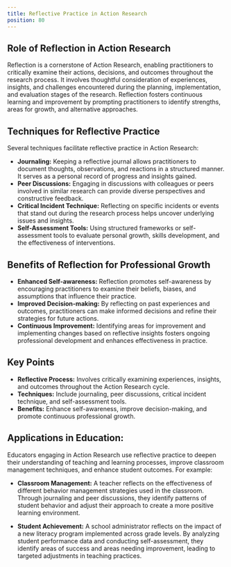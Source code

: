 ```yaml
---
title: Reflective Practice in Action Research
position: 80
---
```


## Role of Reflection in Action Research

Reflection is a cornerstone of Action Research, enabling practitioners to critically examine their actions, decisions, and outcomes throughout the research process. It involves thoughtful consideration of experiences, insights, and challenges encountered during the planning, implementation, and evaluation stages of the research. Reflection fosters continuous learning and improvement by prompting practitioners to identify strengths, areas for growth, and alternative approaches.

## Techniques for Reflective Practice

Several techniques facilitate reflective practice in Action Research:

- **Journaling:** Keeping a reflective journal allows practitioners to document thoughts, observations, and reactions in a structured manner. It serves as a personal record of progress and insights gained.
- **Peer Discussions:** Engaging in discussions with colleagues or peers involved in similar research can provide diverse perspectives and constructive feedback.
- **Critical Incident Technique:** Reflecting on specific incidents or events that stand out during the research process helps uncover underlying issues and insights.
- **Self-Assessment Tools:** Using structured frameworks or self-assessment tools to evaluate personal growth, skills development, and the effectiveness of interventions.

## Benefits of Reflection for Professional Growth

- **Enhanced Self-awareness:** Reflection promotes self-awareness by encouraging practitioners to examine their beliefs, biases, and assumptions that influence their practice.
- **Improved Decision-making:** By reflecting on past experiences and outcomes, practitioners can make informed decisions and refine their strategies for future actions.
- **Continuous Improvement:** Identifying areas for improvement and implementing changes based on reflective insights fosters ongoing professional development and enhances effectiveness in practice.

## Key Points

- **Reflective Process:** Involves critically examining experiences, insights, and outcomes throughout the Action Research cycle.
- **Techniques:** Include journaling, peer discussions, critical incident technique, and self-assessment tools.
- **Benefits:** Enhance self-awareness, improve decision-making, and promote continuous professional growth.

## Applications in Education:

Educators engaging in Action Research use reflective practice to deepen their understanding of teaching and learning processes, improve classroom management techniques, and enhance student outcomes. For example:

- **Classroom Management:** A teacher reflects on the effectiveness of different behavior management strategies used in the classroom. Through journaling and peer discussions, they identify patterns of student behavior and adjust their approach to create a more positive learning environment.
  
- **Student Achievement:** A school administrator reflects on the impact of a new literacy program implemented across grade levels. By analyzing student performance data and conducting self-assessment, they identify areas of success and areas needing improvement, leading to targeted adjustments in teaching practices.
